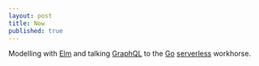 ```yaml
---
layout: post
title: Now
published: true
---
```

Modelling with [Elm](http://elm-lang.org/) and talking [GraphQL](https://graphql.org/) to the [Go](https://blog.golang.org/concurrency-is-not-parallelism) [serverless](https://up.docs.apex.sh/) workhorse.
